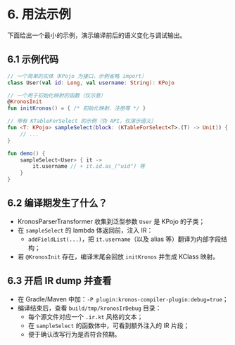 # 6. 用法示例

下面给出一个最小的示例，演示编译前后的语义变化与调试输出。

## 6.1 示例代码

```kotlin
// 一个简单的实体（KPojo 为接口，示例省略 import）
class User(val id: Long, val username: String): KPojo

// 一个用于初始化映射的函数（仅示意）
@KronosInit
fun initKronos() = { /* 初始化映射、注册等 */ }

// 带有 KTableForSelect 的示例（伪 API，仅演示语义）
fun <T: KPojo> sampleSelect(block: (KTableForSelect<T>.(T) -> Unit)) {
    // ...
}

fun demo() {
    sampleSelect<User> { it ->
        it.username // + it.id.as_("uid") 等
    }
}
```

## 6.2 编译期发生了什么？

- KronosParserTransformer 收集到泛型参数 `User` 是 KPojo 的子类；
- 在 `sampleSelect` 的 lambda 体返回前，注入 IR：
  - `addFieldList(...)`，把 `it.username`（以及 alias 等）翻译为内部字段结构；
- 若 `@KronosInit` 存在，编译末尾会回放 `initKronos` 并生成 KClass 映射。

## 6.3 开启 IR dump 并查看

- 在 Gradle/Maven 中加：`-P plugin:kronos-compiler-plugin:debug=true`；
- 编译结束后，查看 `build/tmp/kronosIrDebug` 目录：
  - 每个源文件对应一个 `.ir.kt` 风格的文本；
  - 在 `sampleSelect` 的函数体中，可看到额外注入的 IR 片段；
  - 便于确认改写行为是否符合预期。
